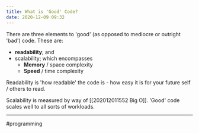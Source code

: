 ```yaml
---
title: What is 'Good' Code?
date: 2020-12-09 09:32
---
```


There are three elements to 'good' (as opposed to mediocre or outright 'bad') code. These are:

- **readability**; and
- scalability; which encompasses
  - **Memory** / space complexity
  - **Speed** / time complexity

Readability is 'how readable' the code is - how easy it is for your future self / others to read.

Scalability is measured by way of [[202012011552 Big O]]. 'Good' code scales well to all sorts of workloads.

---

#programming

